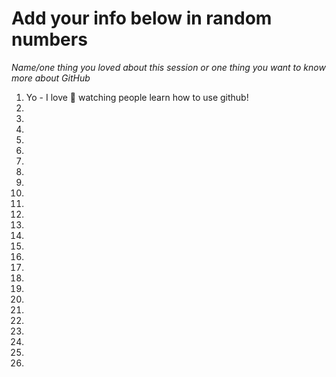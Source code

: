 # Add your info below in random numbers

*Name/one thing you loved about this session or one thing you want to know more about GitHub*

1. Yo - I love 🌹 watching people learn how to use github! 
2.
3.
4.
5.
6.
7.
8.
9.
10.
11.
12.
13.
14.
15.
16.
17.
18.
19.
20.
21.
22.
23.
24.
25.
26.

